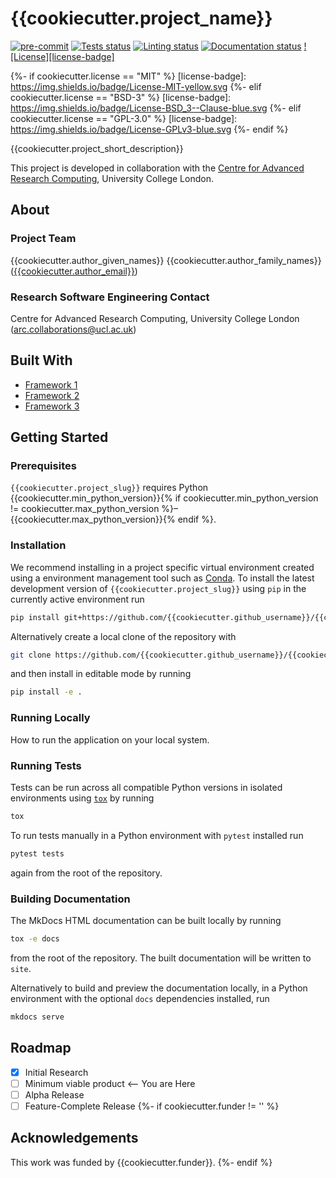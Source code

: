 # {{cookiecutter.project_name}}

[![pre-commit](https://img.shields.io/badge/pre--commit-enabled-brightgreen?logo=pre-commit&logoColor=white)](https://github.com/pre-commit/pre-commit)
[![Tests status][tests-badge]][tests-link]
[![Linting status][linting-badge]][linting-link]
[![Documentation status][documentation-badge]][documentation-link]
[![License][license-badge]](./LICENSE.md)

<!-- prettier-ignore-start -->
[tests-badge]:              https://github.com/{{cookiecutter.github_username}}/{{cookiecutter.project_slug}}/actions/workflows/tests.yml/badge.svg
[tests-link]:               https://github.com/{{cookiecutter.github_username}}/{{cookiecutter.project_slug}}/actions/workflows/tests.yml
[linting-badge]:            https://github.com/{{cookiecutter.github_username}}/{{cookiecutter.project_slug}}/actions/workflows/linting.yml/badge.svg
[linting-link]:             https://github.com/{{cookiecutter.github_username}}/{{cookiecutter.project_slug}}/actions/workflows/linting.yml
[documentation-badge]:      https://github.com/{{cookiecutter.github_username}}/{{cookiecutter.project_slug}}/actions/workflows/docs.yml/badge.svg
[documentation-link]:       https://github.com/{{cookiecutter.github_username}}/{{cookiecutter.project_slug}}/actions/workflows/docs.yml
{%- if cookiecutter.license == "MIT" %}
[license-badge]:            https://img.shields.io/badge/License-MIT-yellow.svg
{%- elif cookiecutter.license == "BSD-3" %}
[license-badge]:            https://img.shields.io/badge/License-BSD_3--Clause-blue.svg
{%- elif cookiecutter.license == "GPL-3.0" %}
[license-badge]:            https://img.shields.io/badge/License-GPLv3-blue.svg
{%- endif %}
<!-- prettier-ignore-end -->

{{cookiecutter.project_short_description}}

This project is developed in collaboration with the
[Centre for Advanced Research Computing](https://ucl.ac.uk/arc), University
College London.

## About

### Project Team

{{cookiecutter.author_given_names}} {{cookiecutter.author_family_names}} ([{{cookiecutter.author_email}}](mailto:{{cookiecutter.author_email}}))

<!-- TODO: how do we have an array of collaborators ? -->

### Research Software Engineering Contact

Centre for Advanced Research Computing, University College London
([arc.collaborations@ucl.ac.uk](mailto:arc.collaborations@ucl.ac.uk))

## Built With

<!-- TODO: can cookiecutter make a list of frameworks? -->

- [Framework 1](https://something.com)
- [Framework 2](https://something.com)
- [Framework 3](https://something.com)

## Getting Started

### Prerequisites

<!-- Any tools or versions of languages needed to run code. For example specific Python or Node versions. Minimum hardware requirements also go here. -->

`{{cookiecutter.project_slug}}` requires Python {{cookiecutter.min_python_version}}{% if cookiecutter.min_python_version != cookiecutter.max_python_version %}&ndash;{{cookiecutter.max_python_version}}{% endif %}.

### Installation

<!-- How to build or install the application. -->

We recommend installing in a project specific virtual environment created using
a environment management tool such as
[Conda](https://docs.conda.io/projects/conda/en/stable/). To install the latest
development version of `{{cookiecutter.project_slug}}` using `pip` in the currently active
environment run

```sh
pip install git+https://github.com/{{cookiecutter.github_username}}/{{cookiecutter.project_slug}}.git
```

Alternatively create a local clone of the repository with

```sh
git clone https://github.com/{{cookiecutter.github_username}}/{{cookiecutter.project_slug}}.git
```

and then install in editable mode by running

```sh
pip install -e .
```

### Running Locally

How to run the application on your local system.

### Running Tests

<!-- How to run tests on your local system. -->

Tests can be run across all compatible Python versions in isolated environments
using [`tox`](https://tox.wiki/en/latest/) by running

```sh
tox
```

To run tests manually in a Python environment with `pytest` installed run

```sh
pytest tests
```

again from the root of the repository.

### Building Documentation

The MkDocs HTML documentation can be built locally by running

```sh
tox -e docs
```

from the root of the repository. The built documentation will be written to
`site`.

Alternatively to build and preview the documentation locally, in a Python
environment with the optional `docs` dependencies installed, run

```sh
mkdocs serve
```

## Roadmap

- [x] Initial Research
- [ ] Minimum viable product <-- You are Here
- [ ] Alpha Release
- [ ] Feature-Complete Release
{%- if cookiecutter.funder != '' %}

## Acknowledgements

This work was funded by {{cookiecutter.funder}}.
{%- endif %}
